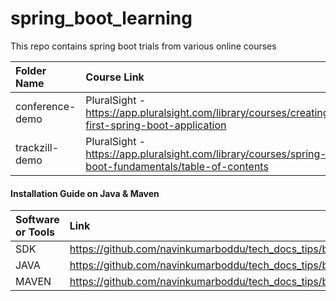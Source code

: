 # spring_boot_learning
This repo contains spring boot trials from various online courses

| Folder Name     | Course Link                                                                                      |
|:----------------|:-------------------------------------------------------------------------------------------------|
| conference-demo | PluralSight - https://app.pluralsight.com/library/courses/creating-first-spring-boot-application |
| trackzill-demo  | PluralSight - https://app.pluralsight.com/library/courses/spring-boot-fundamentals/table-of-contents                                                                                   |

#### Installation Guide on Java & Maven

| Software or Tools | Link |
|:---------------------|:-------------------------------------------------------------------------------------|
| SDK | https://github.com/navinkumarboddu/tech_docs_tips/blob/main/java/sdk_install.md |
| JAVA | https://github.com/navinkumarboddu/tech_docs_tips/blob/main/java/install_java_using_sdk.md |
| MAVEN | https://github.com/navinkumarboddu/tech_docs_tips/blob/main/java/install_maven_using_sdk.md |